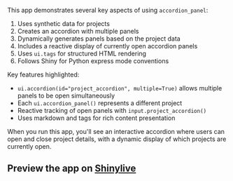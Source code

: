 This app demonstrates several key aspects of using `accordion_panel`:

1. Uses synthetic data for projects
2. Creates an accordion with multiple panels
3. Dynamically generates panels based on the project data
4. Includes a reactive display of currently open accordion panels
5. Uses `ui.tags` for structured HTML rendering
6. Follows Shiny for Python express mode conventions

Key features highlighted:
- `ui.accordion(id="project_accordion", multiple=True)` allows multiple panels to be open simultaneously
- Each `ui.accordion_panel()` represents a different project
- Reactive tracking of open panels with `input.project_accordion()`
- Uses markdown and tags for rich content presentation

When you run this app, you'll see an interactive accordion where users can open and close project details, with a dynamic display of which projects are currently open.
## Preview the app on [Shinylive](https://shinylive.io/py/app/#h=0&code=NobwRAdghgtgpmAXAAjFADugdOgnmAGlQGMB7CAFzkqVQDMAnUmZAZwAsBLCXZTmdKQYVkDOFGIVOANzgAdCI2ZsuPLHAAe6Ma1Z8BQkd3QBXCkROciYiABM4DBQoDEyAMJioVNrkrs4UsTItl5QyHRCwXAw5KwUDF6c5ArapABWcJIA+iEUYQC8yCAKyKXIcmAACkwZksgAghUoxRBlbeVg9qzEDJzoUsm0FfXIxGZSEADmALRwtpNwyDASqosANuIMENyTyKm1IhFjrHPI5HtitpySMotQ0Gu4gaxYFQQl7aUVcV4mrE0dACSrWqpEmOn+hA+nwqVFgWVYnAAXvJaABWd6tT4dABGJnmAQBFQAJAAmNEABgIFJpFWhyAAvpi2hVQQdkAAhAEtbEdLo9PoDCBEsAjYhrUj4viKBJxBgmSQmMRnfr8ZGJc7cThSRKyV5QrEwsA-Ch-EWVNb3bZTN70llgOEwBHI1EoADMzOxFTxBIoIuJAEZKdTaWB6Uz6ayapkRG5uXayhV+b1VYMUMNWvVAdNbL1ZK1jhRmA5kJp0A5ONRiItqOx7tX4JQ9paKBEGDB9Z6jSazUMwG5mOgNlRbLbDe1YeInYiUQCAOxdidgH0LP194mUqk0il08cMhT74UQVwAZQCeygCxVQr0beQOICVAYFzgJ0oGqPlhwl7gWVI-VYAAKKQKA2fIo3SGNkAAWXuH9GxEAARKAOBxUgoAYUdCHCTg1ktHEwIAFXlOAAEonGPdxPG8e5kAkMhMKSVoAHdtXYJYTDWKQh0WdB7jgNZ-ggViKHYr96KEK5yEAzhbHAsB9hjLIJMYwYiBgTjuKIkjSMQelXEQ3xYGuKA8N4HpxBo4gGKk1o+IgATb0icRiHYxTJHpO93IoLJoHgIhvKybgImlC5IOyXIoCwbVoiA3SE1KESxM4LAVNsrJ7IEwDAr8si9PHXkDM4VghygXhvKiPJcL0bhSxWC8HLWBL2i-ZYGAAa1sUhmIgQC6AqZxBqKHLYDgBlkEQgIoGqipyIK7EvzySYXk4wDmt5RbLxeNZOD6ioACp9sm7oUyFRBDuG6NsmC0hgAAcmTQUmLugBdfcwFIxdeTaTblqwHa9rAQ6TzyU1WHO-bLvCnybvuntWFe97PvWhaUqW7bdv6oH9sIqdkBPF0Iahg4gsUW67sdZ0UURpZogfBhIWR+bvuQX6McBw6OXxVciZAQLYbulcAkR2aUdKOaXAaWxbDotgYyY5AixUbrkGYrhXLCg49AwxYxgYGxQN4f9qAUL92AAFjW-slQNx5kAAeXLEEroocHRaPAABGx7AYLAqA0P07DgOhleYv8nYyl24vytoxFNLZwgqR3qGQNkY3BopjDMHAXeU6zJKYwDSLOZ87oAOXIOA7vesAmSKSBRtoMAxAAR0sMQEJeCgA+wsAyEoagKCbhRlgoIdSFAzgcQUCATAEXAUnuEIhLF1AGReoA)
